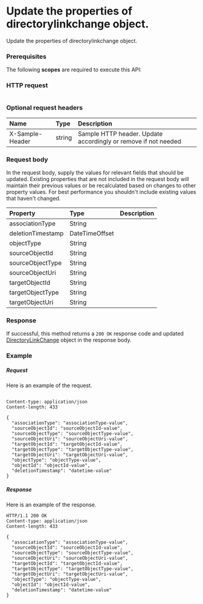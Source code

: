 # Update the properties of directorylinkchange object.

Update the properties of directorylinkchange object.
### Prerequisites
The following **scopes** are required to execute this API: 
### HTTP request
<!-- { "blockType": "ignored" } -->
```http

```
### Optional request headers
| Name       | Type | Description|
|:-----------|:------|:----------|
| X-Sample-Header  | string  | Sample HTTP header. Update accordingly or remove if not needed|

### Request body
In the request body, supply the values for relevant fields that should be updated. Existing properties that are not included in the request body will maintain their previous values or be recalculated based on changes to other property values. For best performance you shouldn't include existing values that haven't changed.

| Property	   | Type	|Description|
|:---------------|:--------|:----------|
|associationType|String||
|deletionTimestamp|DateTimeOffset||
|objectType|String||
|sourceObjectId|String||
|sourceObjectType|String||
|sourceObjectUri|String||
|targetObjectId|String||
|targetObjectType|String||
|targetObjectUri|String||

### Response
If successful, this method returns a `200 OK` response code and updated [DirectoryLinkChange](../resources/directorylinkchange.md) object in the response body.
### Example
##### Request
Here is an example of the request.
<!-- {
  "blockType": "request",
  "name": "update_directorylinkchange"
}-->
```http

Content-type: application/json
Content-length: 433

{
  "associationType": "associationType-value",
  "sourceObjectId": "sourceObjectId-value",
  "sourceObjectType": "sourceObjectType-value",
  "sourceObjectUri": "sourceObjectUri-value",
  "targetObjectId": "targetObjectId-value",
  "targetObjectType": "targetObjectType-value",
  "targetObjectUri": "targetObjectUri-value",
  "objectType": "objectType-value",
  "objectId": "objectId-value",
  "deletionTimestamp": "datetime-value"
}
```
##### Response
Here is an example of the response.
<!-- {
  "blockType": "response",
  "truncated": false,
  "@odata.type": "microsoft.graph.directorylinkchange"
} -->
```http
HTTP/1.1 200 OK
Content-type: application/json
Content-length: 433

{
  "associationType": "associationType-value",
  "sourceObjectId": "sourceObjectId-value",
  "sourceObjectType": "sourceObjectType-value",
  "sourceObjectUri": "sourceObjectUri-value",
  "targetObjectId": "targetObjectId-value",
  "targetObjectType": "targetObjectType-value",
  "targetObjectUri": "targetObjectUri-value",
  "objectType": "objectType-value",
  "objectId": "objectId-value",
  "deletionTimestamp": "datetime-value"
}
```

<!-- uuid: 7b985f1a-e3d9-4a53-962f-8cb3eb5ec020
2015-10-25 14:25:33 UTC -->
<!-- {
  "type": "#page.annotation",
  "description": "Update the properties of directorylinkchange object.",
  "keywords": "",
  "section": "documentation",
  "tocPath": ""
}-->